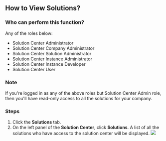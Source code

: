 ## How to View Solutions?

### Who can perform this function?
Any of the roles below:
* Solution Center Administrator
* Solution Center Company Administrator
* Solution Center Solution Administrator
* Solution Center Instance Administrator
* Solution Center Instance Developer
* Solution Center User

### Note
If you're logged in as any of the above roles but Solution Center Admin role, then you'll have read-only access to all the solutions for your company.

### Steps
1. Click the **Solutions** tab.
2. On the left panel of the **Solution Center**, click **Solutions**. A list of all the solutions who have access to the solution center will be displayed.
![](view_solutions.jpg)
